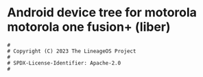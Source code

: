 # Android device tree for motorola motorola one fusion+ (liber)

```
#
# Copyright (C) 2023 The LineageOS Project
#
# SPDX-License-Identifier: Apache-2.0
#
```
